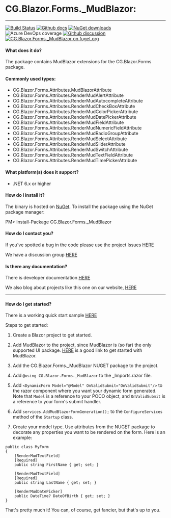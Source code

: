 # CG.Blazor.Forms._MudBlazor: 

---
[![Build Status](https://dev.azure.com/codegator/CG.Blazor.Forms._MudBlazor/_apis/build/status/CodeGator.CG.Blazor.Forms._MudBlazor?branchName=main)](https://dev.azure.com/codegator/CG.Blazor.Forms._MudBlazor/_build/latest?definitionId=74&branchName=main)
[![Github docs](https://img.shields.io/static/v1?label=Documentation&message=online&color=blue)](https://codegator.github.io/CG.Blazor.Forms._MudBlazor/index.html)
[![NuGet downloads](https://img.shields.io/nuget/dt/CG.Blazor.Forms._MudBlazor.svg?style=flat)](https://nuget.org/packages/CG.Blazor.Forms._MudBlazor)
![Azure DevOps coverage](https://img.shields.io/azure-devops/coverage/codegator/CG.Blazor.Forms._MudBlazor/74)
[![Github discussion](https://img.shields.io/badge/Discussion-online-blue)](https://github.com/CodeGator/CG.Blazor.Forms._MudBlazor/discussions)
[![CG.Blazor.Forms._MudBlazor on fuget.org](https://www.fuget.org/packages/CG.Blazor.Forms._MudBlazor/badge.svg)](https://www.fuget.org/packages/CG.Blazor.Forms._MudBlazor)

#### What does it do?
The package contains MudBlazor extensions for the CG.Blazor.Forms package.

#### Commonly used types:
* CG.Blazor.Forms.Attributes.MudBlazorAttribute
* CG.Blazor.Forms.Attributes.RenderMudAlertAttribute
* CG.Blazor.Forms.Attributes.RenderMudAutocompleteAttribute
* CG.Blazor.Forms.Attributes.RenderMudCheckBoxAttribute
* CG.Blazor.Forms.Attributes.RenderMudColorPickerAttribute
* CG.Blazor.Forms.Attributes.RenderMudDatePickerAttribute
* CG.Blazor.Forms.Attributes.RenderMudFieldAttribute
* CG.Blazor.Forms.Attributes.RenderMudNumericFieldAttribute
* CG.Blazor.Forms.Attributes.RenderMudRadioGroupAttribute
* CG.Blazor.Forms.Attributes.RenderMudSelectAttribute
* CG.Blazor.Forms.Attributes.RenderMudSliderAttribute
* CG.Blazor.Forms.Attributes.RenderMudSwitchAttribute
* CG.Blazor.Forms.Attributes.RenderMudTextFieldAttribute
* CG.Blazor.Forms.Attributes.RenderMudTimePickerAttribute

#### What platform(s) does it support?
* .NET 6.x or higher

#### How do I install it?
The binary is hosted on [NuGet](https://www.nuget.org/packages/CG.Blazor.Forms._MudBlazor). To install the package using the NuGet package manager:

PM> Install-Package CG.Blazor.Forms._MudBlazor

#### How do I contact you?
If you've spotted a bug in the code please use the project Issues [HERE](https://github.com/CodeGator/CG.Blazor.Forms._MudBlazor/issues)

We have a discussion group [HERE](https://github.com/CodeGator/CG.Blazor.Forms._MudBlazor/discussions)

#### Is there any documentation?
There is developer documentation [HERE](https://codegator.github.io/CG.Blazor.Forms._MudBlazor/)

We also blog about projects like this one on our website, [HERE](http://www.codegator.com)

---

#### How do I get started?

There is a working quick start sample [HERE](https://github.com/CodeGator/CG.Blazor.Forms._MudBlazor/tree/main/samples/CG.Blazor.Forms._MudBlazor.QuickStart) 

Steps to get started:

1. Create a Blazor project to get started.

2. Add MudBlazor to the project, since MudBlazor is (so far) the only supported UI package. [HERE](https://mudblazor.com/getting-started/installation#manual-install) is a good link to get started with MudBlazor.

3. Add the CG.Blazor.Forms._MudBlazor NUGET package to the project.

4. Add `@using CG.Blazor.Forms._MudBlazor` to the _Imports.razor file.

5. Add `<DynamicForm Model="@Model" OnValidSubmit="OnValidSubmit"/>` to the razor component where you want your dynamic form generated. Note that `Model` is a reference to your POCO object, and `OnValidSubmit` is a reference to your form's submit handler.

6. Add `services.AddMudBlazorFormGeneration();` to the `ConfigureServices` method of the `Startup` class.

7. Create your model type. Use attributes from the NUGET package to decorate any properties you want to be rendered on the form. Here is an example:

```
public class MyForm
{
	[RenderMudTextField]
	[Required]
	public string FirstName { get; set; }

	[RenderMudTextField]
	[Required]
	public string LastName { get; set; }

	[RenderMudDatePicker]
	public DateTime? DateOfBirth { get; set; }
}
```

That's pretty much it! You can, of course, get fancier, but that's up to you.




